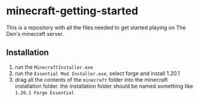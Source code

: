 # minecraft-getting-started
This is a repository with all the files needed to get started playing on The Den's minecraft server.

## Installation

1. run the `MinecraftInstaller.exe`
2. run the `Essential Mod Installer.exe`, select forge and install 1.20.1
3. drag all the contents of the `minecraft` folder into the minecraft installation folder. the installation folder should be named something like `1.20.1 Forge Essential`
